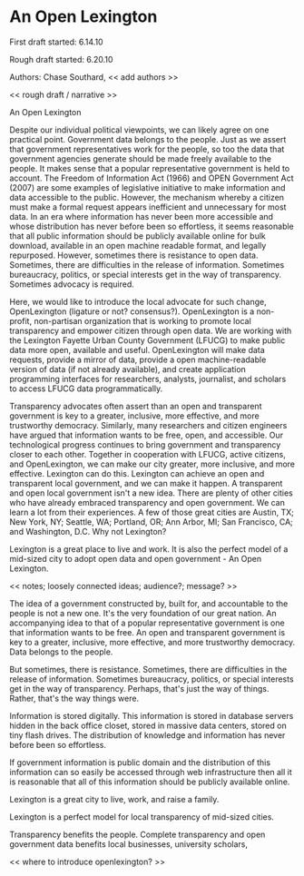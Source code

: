 # An Open Lexington

First draft started: 6.14.10

Rough draft started: 6.20.10

Authors: Chase Southard, << add authors >>

<< rough draft / narrative >>

An Open Lexington

Despite our individual political viewpoints, we can likely agree on one practical point. Government data belongs to the people. Just as we assert that government representatives work for the people, so too the data that government agencies generate should be made freely available to the people. It makes sense that a popular representative government is held to account. The Freedom of Information Act (1966) and OPEN Government Act (2007) are some examples of legislative initiative to make information and data accessible to the public. However, the mechanism whereby a citizen must make a formal request appears inefficient and unnecessary for most data. In an era where information has never been more accessible and whose distribution has never before been so effortless, it seems reasonable that all public information should be publicly available online for bulk download, available in an open machine readable format, and legally repurposed. However, sometimes there is resistance to open data. Sometimes, there are difficulties in the release of information. Sometimes bureaucracy, politics, or special interests get in the way of transparency. Sometimes advocacy is required.

Here, we would like to introduce the local advocate for such change, OpenLexington (ligature or not? consensus?). OpenLexington is a non-profit, non-partisan organization that is working to promote local transparency and empower citizen through open data. We are working with the Lexington Fayette Urban County Government (LFUCG) to make public data more open, available and useful. OpenLexington will make data requests, provide a mirror of data, provide a open machine-readable version of data (if not already available), and create application programming interfaces for researchers, analysts, journalist, and scholars to access LFUCG data programmatically. 

Transparency advocates often assert than an open and transparent government is key to a greater, inclusive, more effective, and more trustworthy democracy. Similarly, many researchers and citizen engineers have argued that information wants to be free, open, and accessible. Our technological progress continues to bring government and transparency closer to each other. Together in cooperation with LFUCG, active citizens, and OpenLexington, we can make our city greater, more inclusive, and more effective. Lexington can do this. Lexington can achieve an open and transparent local government, and we can make it happen. A transparent and open local government isn't a new idea. There are plenty of other cities who have already embraced transparency and open government. We can learn a lot from their experiences. A few of those great cities are Austin, TX; New York, NY; Seattle, WA; Portland, OR; Ann Arbor, MI; San Francisco, CA; and Washington, D.C. Why not Lexington?

Lexington is a great place to live and work. It is also the perfect model of a mid-sized city to adopt open data and open government - An Open Lexington. 




<< notes; loosely connected ideas; audience?; message? >>

The idea of a government constructed by, built for, and accountable to the people is not a new one. It's the very foundation of our great nation. An accompanying idea to that of a popular representative government is one that information wants to be free. An open and transparent government is key to a greater, inclusive, more effective, and more trustworthy democracy. Data belongs to the people.

But sometimes, there is resistance. Sometimes, there are difficulties in the release of information. Sometimes bureaucracy, politics, or special interests get in the way of transparency. Perhaps, that's just the way of things. Rather, that's the way things were. 

Information is stored digitally. This information is stored in database servers hidden in the back office closet, stored in massive data centers, stored on tiny flash drives. The distribution of knowledge and information has never before been so effortless. 

If government information is public domain and the distribution of this information can so easily be accessed through web infrastructure then all it is reasonable that all of this information should be publicly available online.

Lexington is a great city to live, work, and raise a family. 

Lexington is a perfect model for local transparency of mid-sized cities.

Transparency benefits the people. Complete transparency and open government data benefits local businesses, university scholars, 

<< where to introduce openlexington? >>
